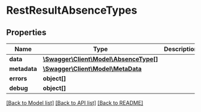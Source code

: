 # RestResultAbsenceTypes

## Properties

 Name         | Type                                                      | Description | Notes      
--------------|-----------------------------------------------------------|-------------|------------
 **data**     | [**\Swagger\Client\Model\AbsenceType[]**](AbsenceType.md) |             | [optional] 
 **metadata** | [**\Swagger\Client\Model\MetaData**](MetaData.md)         |             | [optional] 
 **errors**   | **object[]**                                              |             | [optional] 
 **debug**    | **object[]**                                              |             | [optional] 

[[Back to Model list]](../README.md#documentation-for-models) [[Back to API list]](../README.md#documentation-for-api-endpoints) [[Back to README]](../README.md)


